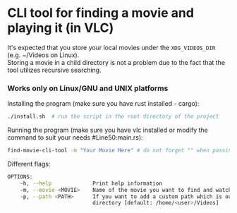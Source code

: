 # CLI tool for finding a movie and playing it (in VLC)
It's expected that you store your local movies under the `XDG_VIDEOS_DIR` (e.g. ~/Videos on Linux).  
Storing a movie in a child directory is not a problem due to the fact that the tool utilizes recursive searching.
### Works only on Linux/GNU and UNIX platforms
Installing the program (make sure you have rust installed - cargo):
```bash
./install.sh  # run the script in the root directory of the project
```

Running the program (make sure you have vlc installed or modify the command to suit your needs #Line50:main.rs):
```bash
find-movie-cli-tool -m "Your Movie Here" # do not forget "" when passing the movie as an argument
```

Different flags:
```bash
OPTIONS:
    -h, --help             Print help information
    -m, --movie <MOVIE>    Name of the movie you want to find and watch
    -p, --path <PATH>      If you want to add a custom path which is outside your default Videos
                           directory [default: /home/<user>/Videos]
```

